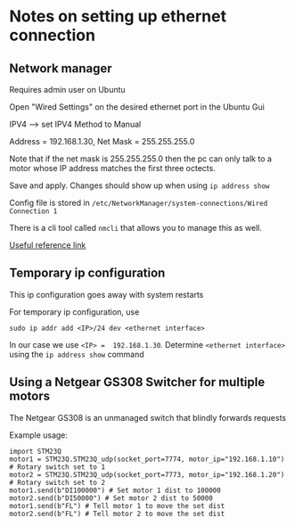 # Notes on setting up ethernet connection

## Network manager

Requires admin user on Ubuntu

Open "Wired Settings" on the desired ethernet port in the Ubuntu Gui

IPV4 --> set IPV4 Method to Manual

Address = 192.168.1.30, Net Mask = 255.255.255.0

Note that if the net mask is 255.255.255.0 then the pc can only talk to
a motor whose IP address matches the first three octects.

Save and apply. Changes should show up when using `ip address show`

Config file is stored in `/etc/NetworkManager/system-connections/Wired Connection 1`

There is a cli tool called `nmcli` that allows you to manage this as well.

[Useful reference link](https://devconnected.com/how-to-add-route-on-linux/)

## Temporary ip configuration

This ip configuration goes away with system restarts

For temporary ip configuration, use

```
sudo ip addr add <IP>/24 dev <ethernet interface>
```

In our case we use `<IP> =  192.168.1.30`. Determine `<ethernet interface>` using the `ip address show` command

## Using a Netgear GS308 Switcher for multiple motors

The Netgear GS308 is an unmanaged switch that blindly forwards requests

Example usage:

```
import STM23Q
motor1 = STM23Q.STM23Q_udp(socket_port=7774, motor_ip="192.168.1.10") # Rotary switch set to 1
motor2 = STM23Q.STM23Q_udp(socket_port=7773, motor_ip="192.168.1.20") # Rotary switch set to 2
motor1.send(b"DI100000") # Set motor 1 dist to 100000
motor2.send(b"DI50000") # Set motor 2 dist to 50000
motor1.send(b"FL") # Tell motor 1 to move the set dist
motor2.send(b"FL") # Tell motor 2 to move the set dist
```
